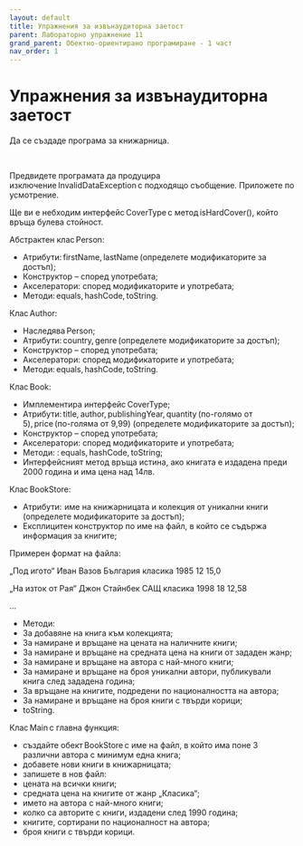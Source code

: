 ```yaml
---
layout: default
title: Упражнения за извънаудиторна заетост
parent: Лабораторно упражнение 11
grand_parent: Обектно-ориентирано програмиране - 1 част
nav_order: 1
---
```

# Упражнения за извънаудиторна заетост

Да се създаде програма за книжарница.&#x20;

&#x20;\
&#x20;

Предвидете програмата да продуцира изключение InvalidDataException с подходящо съобщение. Приложете по усмотрение.&#x20;

Ще ви е небходим интерфейс CoverType с метод isHardCover(), който връща булева стойност.&#x20;

Абстрактен клас Person:&#x20;

* Атрибути: firstName, lastName (определете модификаторите за достъп);&#x20;
* Конструктор – според употребата;&#x20;
* Акселератори: според модификаторите и употребата;&#x20;
* Методи: equals, hashCode, toString.&#x20;

Клас Author:&#x20;

* Наследява Person;&#x20;
* Атрибути: country, genre (определете модификаторите за достъп);&#x20;
* Конструктор – според употребата;&#x20;
* Акселератори: според модификаторите и употребата;&#x20;
* Методи: equals, hashCode, toString.&#x20;

Клас Book:&#x20;

* Имплементира интерфейс CoverType;&#x20;
* Атрибути: title, author, publishingYear, quantity (по-голямо от 5), price (по-голяма от 9,99) (определете модификаторите за достъп);&#x20;
* Конструктор – според употребата;&#x20;
* Акселератори: според модификаторите и употребата;&#x20;
* Методи: : equals, hashCode, toString;&#x20;
* Интерфейсният метод връща истина, ако книгата е издадена преди 2000 година и има цена над 14лв.&#x20;

Клас BookStore:&#x20;

* Атрибути:  име на книжарницата и колекция от уникални книги (определете модификаторите за достъп);&#x20;
* Експлицитен конструктор по име на файл, в който се съдържа информация за книгите;&#x20;

Примерен формат на файла:&#x20;

„Под игото“ Иван Вазов България класика 1985 12 15,0&#x20;

„На изток от Рая“ Джон Стайнбек САЩ класика 1998 18 12,58&#x20;

...&#x20;

* Методи:&#x20;
* За добавяне на книга към колекцията;&#x20;
* За намиране и връщане на цената на наличните книги;&#x20;
* За намиране и връщане на средната цена на книги от зададен жанр;&#x20;
* За намиране и връщане на автора с най-много книги;&#x20;
* За намиране и връщане на броя уникални автори, публикували книга след зададена година;&#x20;
* За връщане на книгите, подредени по националността на автора;&#x20;
* За намиране и връщане на броя книги с твърди корици;&#x20;
* toString.&#x20;

Клас Main с главна функция:&#x20;

* създайте обект BookStore с име на файл, в който има поне 3 различни автора с минимум една книга;&#x20;
* добавете нови книги в книжарницата;&#x20;
* запишете в нов файл:&#x20;
* цената на всички книги;&#x20;
* средната цена на книгите от жанр „Класика“;&#x20;
* името на автора с най-много книги;&#x20;
* колко са авторите с книги, издадени след 1990 година;&#x20;
* книгите, сортирани по националност на автора;&#x20;
* броя книги с твърди корици.&#x20;

&#x20;
